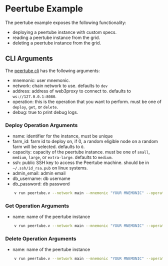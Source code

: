 # Peertube Example

The peertube example exposes the following functionality:

- deploying a peertube instance with custom specs.
- reading a peertube instance from the grid.
- deleting a peertube instance from the grid.

## CLI Arguments

The [peertube cli](../../../../examples/tfgrid/peertube.v) has the following arguments:

- mnemonic: user mnemonic.
- network: chain network to use. defaults to `dev`
- address: address of web3proxy to connect to. defaults to `ws://127.0.0.1:8080`.
- operation: this is the operation that you want to perform. must be one of `deploy`, `get`, or `delete`.
- debug: true to print debug logs.

### Deploy Operation Arguments

- name: identifier for the instance, must be unique
- farm_id: farm id to deploy on, if 0, a random eligible node on a random farm will be selected. defaults to `0`.
- capacity: capacity of the peertube instance. must be one of `small`, `medium`, `large`, or `extra-large`. defaults to `medium`.
- ssh: public SSH key to access the Peertube machine. should be in `~/.ssh/id_rsa.pub` on linux systems.
- admin_email: admin email
- db_username: db username
- db_password: db password
  
```sh
    v run peertube.v --network main --mnemonic "YOUR MNEMONIC" --operation deploy --name mypeertube --capacity small --ssh "YOUR PUBLIC SSH KEY"
```

### Get Operation Arguments

- name: name of the peertube instance

```sh
    v run peertube.v --network main --mnemonic "YOUR MNEMONIC" --operation get --name mypeertube
```

### Delete Operation Arguments

- name: name of the peertube instance

```sh
    v run peertube.v --network main --mnemonic "YOUR MNEMONIC" --operation delete --name mypeertube
```
